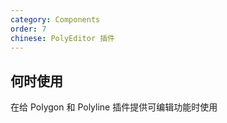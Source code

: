 ```yaml
---
category: Components
order: 7
chinese: PolyEditor 插件
---
```



## 何时使用

在给 Polygon 和 Polyline 插件提供可编辑功能时使用

